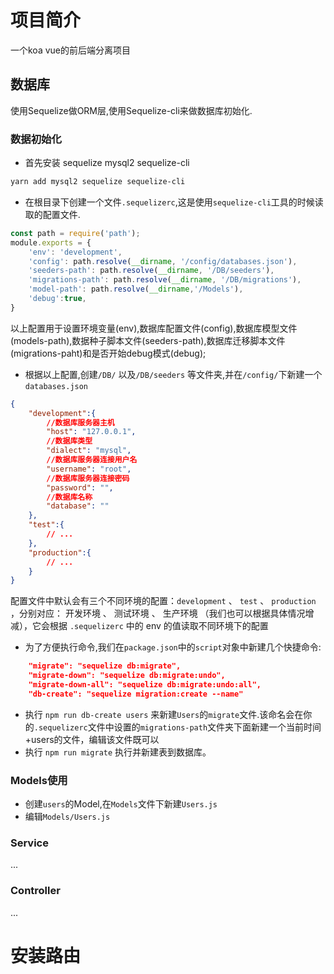 # 项目简介
一个koa vue的前后端分离项目
## 数据库
使用Sequelize做ORM层,使用Sequelize-cli来做数据库初始化.
### 数据初始化
- 首先安装 sequelize mysql2 sequelize-cli
```bash
yarn add mysql2 sequelize sequelize-cli
```
- 在根目录下创建一个文件`.sequelizerc`,这是使用`sequelize-cli`工具的时候读取的配置文件.
```js
const path = require('path');
module.exports = {
	'env': 'development',
	'config': path.resolve(__dirname, '/config/databases.json'),
	'seeders-path': path.resolve(__dirname, '/DB/seeders'),
	'migrations-path': path.resolve(__dirname, '/DB/migrations'),
	'model-path': path.resolve(__dirname,'/Models'),
	'debug':true,
}
```
以上配置用于设置环境变量(env),数据库配置文件(config),数据库模型文件(models-path),数据种子脚本文件(seeders-path),数据库迁移脚本文件(migrations-paht)和是否开始debug模式(debug);
- 根据以上配置,创建`/DB/` 以及`/DB/seeders` 等文件夹,并在`/config/`下新建一个`databases.json`

```json
{
    "development":{
        //数据库服务器主机
        "host": "127.0.0.1",
        //数据库类型
        "dialect": "mysql",
        //数据库服务器连接用户名
        "username": "root",
        //数据库服务器连接密码
        "password": "",
        //数据库名称
        "database": ""
    },
    "test":{
        // ...
    },
    "production":{
        // ...
    }
}
```
配置文件中默认会有三个不同环境的配置：`development` 、 `test` 、 `production` ，分别对应： 开发环境 、 测试环境 、 生产环境 （我们也可以根据具体情况增减），它会根据 `.sequelizerc` 中的 env 的值读取不同环境下的配置
- 为了方便执行命令,我们在`package.json`中的`script`对象中新建几个快捷命令:
```json
  	"migrate": "sequelize db:migrate",
    "migrate-down": "sequelize db:migrate:undo",
    "migrate-down-all": "sequelize db:migrate:undo:all",
    "db-create": "sequelize migration:create --name"
```
- 执行 `npm run db-create users` 来新建`Users`的`migrate`文件.该命名会在你的`.sequelizerc`文件中设置的`migrations-path`文件夹下面新建一个当前时间+users的文件，编辑该文件既可以
- 执行 `npm run migrate` 执行并新建表到数据库。
### Models使用
- 创建`users`的Model,在`Models`文件下新建`Users.js`
- 编辑`Models/Users.js`
### Service
...
### Controller
...

# 安装路由 



